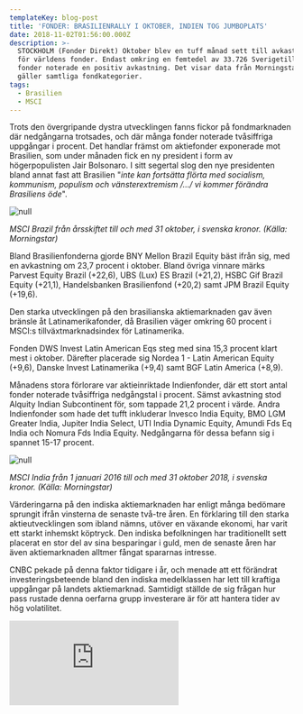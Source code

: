 ```yaml
---
templateKey: blog-post
title: 'FONDER: BRASILIENRALLY I OKTOBER, INDIEN TOG JUMBOPLATS'
date: 2018-11-02T01:56:00.000Z
description: >-
  STOCKHOLM (Fonder Direkt) Oktober blev en tuff månad sett till avkastningen
  för världens fonder. Endast omkring en femtedel av 33.726 Sverigetillgängliga
  fonder noterade en positiv avkastning. Det visar data från Morningstar, som
  gäller samtliga fondkategorier.
tags:
  - Brasilien
  - MSCI
---
```

Trots den övergripande dystra utvecklingen fanns fickor på fondmarknaden där nedgångarna trotsades, och där många fonder noterade tvåsiffriga uppgångar i procent. Det handlar främst om aktiefonder exponerade mot Brasilien, som under månaden fick en ny president i form av högerpopulisten Jair Bolsonaro. I sitt segertal slog den nye presidenten bland annat fast att Brasilien "_inte kan fortsätta flörta med socialism, kommunism, populism och vänsterextremism /…/ vi kommer förändra Brasiliens öde_". 

![null](/img/562991201.png)

_MSCI Brazil från årsskiftet till och med 31 oktober, i svenska kronor. (Källa: Morningstar)_

Bland Brasilienfonderna gjorde BNY Mellon Brazil Equity bäst ifrån sig, med en avkastning om 23,7 procent i oktober. Bland övriga vinnare märks Parvest Equity Brazil (+22,6), UBS (Lux) ES Brazil (+21,2), HSBC Gif Brazil Equity (+21,1), Handelsbanken Brasilienfond (+20,2) samt JPM Brazil Equity (+19,6).

Den starka utvecklingen på den brasilianska aktiemarknaden gav även bränsle åt Latinamerikafonder, då Brasilien väger omkring 60 procent i MSCI:s tillväxtmarknadsindex för Latinamerika.

 Fonden DWS Invest Latin American Eqs steg med sina 15,3 procent klart mest i oktober. Därefter placerade sig Nordea 1 - Latin American Equity (+9,6), Danske Invest Latinamerika (+9,4) samt BGF Latin America (+8,9).

Månadens stora förlorare var aktieinriktade Indienfonder, där ett stort antal fonder noterade tvåsiffriga nedgångstal i procent. Sämst avkastning stod Alquity Indian Subcontinent för, som tappade 21,2 procent i värde. Andra Indienfonder som hade det tufft inkluderar Invesco India Equity, BMO LGM Greater India, Jupiter India Select, UTI India Dynamic Equity, Amundi Fds Eq India och Nomura Fds India Equity. Nedgångarna för dessa befann sig i spannet 15-17 procent.

![null](/img/562991202.png)

_MSCI India från 1 januari 2016 till och med 31 oktober 2018, i svenska kronor. (Källa: Morningstar)_

Värderingarna på den indiska aktiemarknaden har enligt många bedömare sprungit ifrån vinsterna de senaste två-tre åren. En förklaring till den starka aktieutvecklingen som ibland nämns, utöver en växande ekonomi, har varit ett starkt inhemskt köptryck. Den indiska befolkningen har traditionellt sett placerat en stor del av sina besparingar i guld, men de senaste åren har även aktiemarknaden alltmer fångat spararnas intresse. 

CNBC pekade på denna faktor tidigare i år, och menade att ett förändrat investeringsbeteende bland den indiska medelklassen har lett till kraftiga uppgångar på landets aktiemarknad. Samtidigt ställde de sig frågan hur pass rustade denna oerfarna grupp investerare är för att hantera tider av hög volatilitet.

<div class="embed-responsive embed-responsive-16by9"><iframe class="embed-responsive-item" src="https://www.youtube.com/embed/0Dklrrwkngg" frameborder="0" allowfullscreen></iframe></div>
